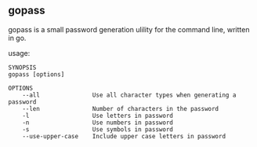 ## gopass

gopass is a small password generation ulility for the command line, written in go.

usage:
```
SYNOPSIS
gopass [options]

OPTIONS
	--all				Use all character types when generating a password
	--len				Number of characters in the password
	-l 					Use letters in password
	-n 					Use numbers in password
	-s 					Use symbols in password
	--use-upper-case	Include upper case letters in password
```
